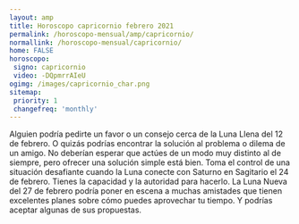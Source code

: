```yaml
---
layout: amp
title: Horoscopo capricornio febrero 2021 
permalink: /horoscopo-mensual/amp/capricornio/
normallink: /horoscopo-mensual/capricornio/
home: FALSE
horoscopo:
 signo: capricornio
 video: -DQpmrrAIeU
ogimg: /images/capricornio_char.png
sitemap:
 priority: 1
 changefreq: 'monthly'
---
```



Alguien podría pedirte un favor o un consejo cerca de la Luna Llena del 12 de febrero. O quizás podrías encontrar la solución al problema o dilema de un amigo. No deberían esperar que actúes de un modo muy distinto al de siempre, pero ofrecer una solución simple está bien. Toma el control de una situación desafiante cuando la Luna conecte con Saturno en Sagitario el 24 de febrero. Tienes la capacidad y la autoridad para hacerlo. La Luna Nueva del 27 de febrero podría poner en escena a muchas amistades que tienen excelentes planes sobre cómo puedes aprovechar tu tiempo. Y podrías aceptar algunas de sus propuestas.